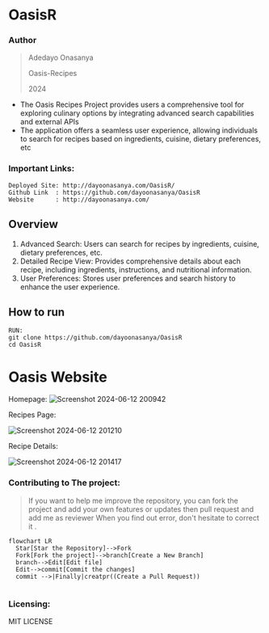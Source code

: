 # OasisR

### Author
>Adedayo Onasanya
>
>Oasis-Recipes
>
>2024
>

 - The Oasis Recipes Project provides users a comprehensive tool for exploring culinary options by integrating advanced search capabilities and external APIs
 - The application offers a seamless user experience, allowing individuals to search for recipes based on ingredients, cuisine, dietary preferences, etc

### Important Links:
    Deployed Site: http://dayoonasanya.com/OasisR/
    Github Link  : https://github.com/dayoonasanya/OasisR
    Website      : http://dayoonasanya.com/

## Overview

1. Advanced Search: Users can search for recipes by ingredients, cuisine, dietary preferences, etc.
2. Detailed Recipe View: Provides comprehensive details about each recipe, including ingredients, instructions, and nutritional information.
3. User Preferences: Stores user preferences and search history to enhance the user experience.

## How to run
  ```
  RUN:
  git clone https://github.com/dayoonasanya/OasisR
  cd OasisR
  
  ```

# Oasis Website

Homepage:
![Screenshot 2024-06-12 200942](https://github.com/dayoonasanya/OasisR/assets/115120777/9acde34a-f9d3-4efe-b1cc-b24a49f9c5ed)

Recipes Page:

![Screenshot 2024-06-12 201210](https://github.com/dayoonasanya/OasisR/assets/115120777/5eec7fab-51b7-4cb7-bfaf-306dcf7d05ca)

Recipe Details:

![Screenshot 2024-06-12 201417](https://github.com/dayoonasanya/OasisR/assets/115120777/e79f1b19-3e78-48ff-a43f-effdc6dd53c9)


### Contributing to The project:

  > If you want to help me improve the repository, you can fork the project and add your own features or updates then pull request and add me as reviewer
  > When you find out error, don't hesitate to correct it .
  ```mermaid
flowchart LR
    Star[Star the Repository]-->Fork
    Fork[Fork the project]-->branch[Create a New Branch]
    branch-->Edit[Edit file]
    Edit-->commit[Commit the changes]
    commit -->|Finally|creatpr((Create a Pull Request))
    
 ```


### Licensing:

MIT LICENSE
